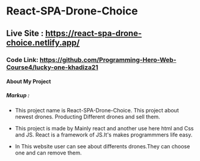 # React-SPA-Drone-Choice

## Live Site : https://react-spa-drone-choice.netlify.app/

### Code Link: https://github.com/Programming-Hero-Web-Course4/lucky-one-khadiza21

#### About My Project

##### Markup :

- This project name is React-SPA-Drone-Choice. This project about newest drones. Producting Different drones and sell them.

- This project is made by Mainly react and another use here html and Css and JS. React is a framework of JS.It's makes programmmers life easy.

- In This website user can see about differents drones.They can choose one and can remove them.
